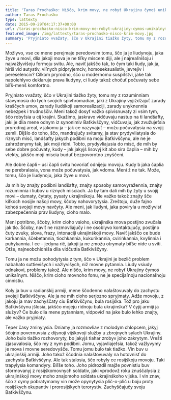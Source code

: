 ```yaml
---
title: 'Taras Prochaśko: Niščo, krim movy, ne robyť Ukrajinu čymoś unikaľnym'
author: Taras Prochaśko
type: lattexty
date: 2015-09-29T04:17:37+00:00
url: /taras-prochasko-nisco-krim-movy-ne-robyt-ukrajiny-cymos-unikalnym/
featured_image: /img/lattexty/taras-prochasko-nisco-krim-movy.jpg
summary: 'Pryjniato vvažaty, ščo v Ukrajini tiažko žyty, tomu my z rozuminniam stavymosia do tych svojich spivhromadian, jaki z Ukrajiny vyjiždžajuť zarady kraščych umov, zarady liudśkoji samorealizaciji, zarady unyknennia nebezpek i trudnoščiv.'
---
```

Možlyvo, vse ce mene perejmaje peredovsim tomu, ščo ja je liudynoju, jaka žyve u movi, dlia jakoji mova je ne tiľky miscem diji, ale j najreaľnišoju i najvažlyvišoju formoju svitu. Ale, naviť jakščo tak, to čym taki liudy, jak ja, hirši vid autystiv, viľnych pidpryjemciv, homoseksualistiv, jevrejiv i pereselenciv? Cilkom pryrodno, ščo u modernomu suspiľstvi, jake tak napolehlyvo deklaruje prava liudyny, ci liudy takož chočuť počuvaty sebe biľš-menš komfortno.

Pryjniato vvažaty, ščo v Ukrajini tiažko žyty, tomu my z rozuminniam stavymosia do tych svojich spivhromadian, jaki z Ukrajiny vyjiždžajuť zarady kraščych umov, zarady liudśkoji samorealizaciji, zarady unyknennia nebezpek i trudnoščiv. Meni takož dosyť važko spivisnuvaty zi vsim tym, ščo robyťsia u cij krajini. Skažimo, jaskravo vidčuvaju nastup na ti landšafty, jaki je dlia mene odnym iz synonimiv Baťkivščyny, vidčuvaju, jak zvužujeťsia pryrodnyj areal, v jakomu ja – jak ce nazyvajuť – možu počuvatysia na svojij zemli. Dijšlo do toho, ščo, mandrujučy svitamy, ja stav prydyvliatysia do riznych misć, landšafty jakych podibni na moju Baťkivščynu, ale ne je zahroženymy tak, jak moji ridni. Tobto, prydyvliajusia do misć, de mih by sebe dobre počuvaty, kudy – jak jakyjś lisovyj kit abo sira čaplia – mih by vtekty, jakščo moji miscia buduť bezpovorotno znyščeni.

Ale dobre čapli – usi čapli svitu hovoriať odnijeju movoju. Kudy b jaka čaplia ne perebralasia, vona može počuvatysia, jak vdoma. Meni ž ne tak. Može, tomu, ščo je liudynoju, jaka žyve u movi.

Ja mih by znajty podibni landšafty, znajty sposoby samovyražennia, znajty rozuminnia i liubov u riznych misciach. Ja by tam dali mih by žyty u svojij movi – dumaty, čytaty, pysaty ukrajinśkoju. Ne važko takož znajty šče kiľkoch nosijiv našoji movy, ščoby nahovorytysia. Zreštoju, duže fajno kohoś svojeji movy navčyty. Ale meni, jak liudyni, jaka poviryla u možlyvisť zabezpečennia prav liudyny, cioho malo.

Meni potribno, ščoby, krim cioho vsioho, ukrajinśka mova postijno zvučala jak tlo. Ščoby, naviť ne rozmovliajučy i ne osoblyvo kontaktujučy, postijno čuty zvuky, slova, frazy, intonaciji ukrajinśkoji movy. Naviť jakščo ce bude karkannia, ščebetannia, tiochkannia, kukurikannia, cvirińkannia, kvylinnia i puhykannia. I ce – jedyna rič, jakoji ja ne zmožu otrymaty biľše nide u sviti. Otže, najneobchidniša dlia vidčuttia Baťkivščyny.

Tomu ja ne možu pohodytysia z tym, ščo v Ukrajini je bezlič problem nabahato suttievišych i važlyvišych, niž movne pytannia. Liudy vsiudy odnakovi, problemy takož. Ale niščo, krim movy, ne robyť Ukrajiny čymoś unikaľnym. Niščo, krim cioho movnoho fonu, ne je specijaľnoju nacíonaľnoju cinnistiu.

Koly ja buv u radianśkij armiji, mene ščodenno nalaštovuvaly do zachystu svojeji Baťkivščyny. Ale ja ne mih cioho serjozno spryjmaty. Adže movoju, z jakoju ja mav zachyščaty ciu Baťkivščynu, bula rosijśka. Tož pro jaku Baťkivščynu jšlosia, jakščo mojeju ridnoju bula ukrajinśka? V čyjij armiji ja služyv? Ce bulo dlia mene pytanniam, vidpoviď na jake bulo lehko znajty, ale važko pryjniaty.

Teper časy zminylysia. Dniamy ja rozmovliav z molodym chlopcem, jakyj ščojno povernuvsia z dijsnoji vijśkovoji služby u zbrojnych sylach Ukrajiny. Joho bulo tiažko rozhovoryty, bo jakyjś tiahar zrobyv joho zakrytym. Vrešti zjasuvalosia, ščo my z nym podibni. Jomu, vyjavliajeťsia, takož važlyvymy je mova i movne seredovyšče. Tomu jomu bulo tak tiažko. Vin buv u ukrajinśkij armiji. Joho takož ščodnia nalaštovuvaly na hotovnisť do zachystu Baťkivščyny. Ale tak stalosia, ščo robyly ce rosijśkoju movoju. Taki trapylysia komandyry. Biľše toho. Joho pidrozdil majže povnistiu buv sformovanyj z rosijśkomovnych soldativ, jaki vprodovž roku znuščalysia z ukrajinśkoji movy moho znajomoho soldata ukrajinśkoho vijśka. I vin znav, ščo z cymy pobratymamy vin može opynytysia plič-o-plič u boju proty rosijśkych okupantiv i prorosijśkych terorystiv. Zachyščajučy svoju Baťkivščynu.